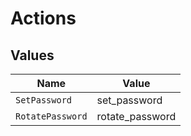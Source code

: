 # Actions


## Values

| Name             | Value            |
| ---------------- | ---------------- |
| `SetPassword`    | set_password     |
| `RotatePassword` | rotate_password  |